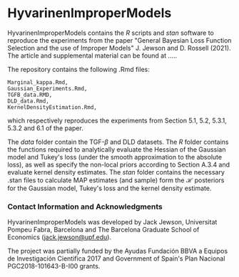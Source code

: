 # HyvarinenImproperModels

HyvarinenImproperModels contains the *R* scripts and *stan* software to reproduce the experiments from the paper "General Bayesian Loss Function Selection and the use of Improper Models" J. Jewson and D. Rossell (2021). The article and supplemental material can be found at .....

The repository contains the following .Rmd files:
```
Marginal_kappa.Rmd, 
Gaussian_Experiments.Rmd, 
TGFB_data.RMD, 
DLD_data.Rmd, 
KernelDensityEstimation.Rmd,
```
which respectively reproduces the experiments from Section 5.1, 5.2, 5.3.1, 5.3.2 and 6.1 of the paper. 

The *data* folder contain the TGF-$\beta$ and DLD datasets. The *R* folder contains the functions required to analytically evaluate the Hessian of the Gaussian model and Tukey's loss (under the smooth approximation to the absolute loss), as well as specify the non-local priors according to Section A.3.4 and evaluate kernel density estimates. The *stan* folder contains the necessary .stan files to calculate MAP estimates (and sample) form the $\mathcal{H}$ posteriors for the Gaussian model, Tukey's loss and the kernel density estimate.

### Contact Information and Acknowledgments

HyvarinenImproperModels was developed by Jack Jewson, Universitat Pompeu Fabra, Barcelona and The Barcelona Graduate School of Economics (jack.jewson@upf.edu). 

The project was partially funded by the Ayudas Fundación BBVA a Equipos de Investigación Cientifica 2017 and Government of Spain's Plan Nacional PGC2018-101643-B-I00 grants. 





